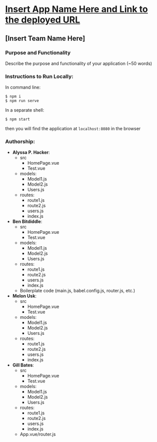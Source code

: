
# [Insert App Name Here and Link to the deployed URL](https://www.heroku.com/)
## [Insert Team Name Here]
### Purpose and Functionality
Describe the purpose and functionality of your application (~50 words) 

### Instructions to Run Locally:
In command line:
```console
$ npm i
$ npm run serve
```
In a separate shell:
```console
$ npm start
```
then you will find the application at `localhost:8080` in the browser

### Authorship:
* **Alyssa P. Hacker**:
  * src
    * HomePage.vue
    * Test.vue
  * models:
    * Model1.js
    * Model2.js
    * Users.js
  * routes:
    * route1.js
    * route2.js
    * users.js
    * index.js
* **Ben Bitdiddle**:
  * src
    * HomePage.vue
    * Test.vue
  * models:
    * Model1.js
    * Model2.js
    * Users.js
  * routes:
    * route1.js
    * route2.js
    * users.js
    * index.js
  * Boilerplate code (main.js, babel.config.js, router.js, etc.)
* **Melon Usk**:
  * src
    * HomePage.vue
    * Test.vue
  * models:
    * Model1.js
    * Model2.js
    * Users.js
  * routes:
    * route1.js
    * route2.js
    * users.js
    * index.js
* **Gill Bates**:
  * src
    * HomePage.vue
    * Test.vue
  * models:
    * Model1.js
    * Model2.js
    * Users.js
  * routes:
    * route1.js
    * route2.js
    * users.js
    * index.js
  * App.vue/router.js
